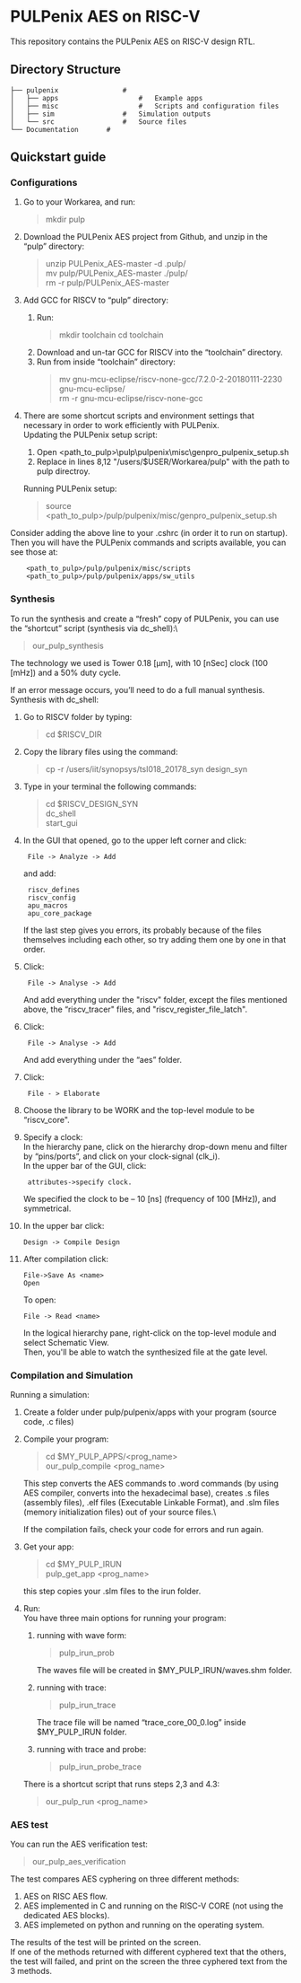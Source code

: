 # PULPenix AES on RISC-V

This repository contains the PULPenix AES on RISC-V design RTL.

## Directory Structure

    ├── pulpenix	   			#
    │   ├── apps					#	Example apps 
    │   ├── misc					#	Scripts and configuration files
    │   ├── sim			  		#	Simulation outputs
    │   └── src				   	#	Source files
    └── Documentation		#

## Quickstart guide

### Configurations
1.	Go to your Workarea, and run:
    >mkdir pulp
2.	Download the PULPenix AES project from Github, and unzip in the “pulp” directory:
    >unzip PULPenix_AES-master -d .pulp/\
    >mv pulp/PULPenix_AES-master ./pulp/\
    >rm -r pulp/PULPenix_AES-master
3.	Add GCC for RISCV to “pulp” directory:
	1.	Run:
        >mkdir toolchain
        >cd toolchain
	2.	Download and un-tar GCC for RISCV into the “toolchain” directory.
	3.	Run from inside “toolchain” directory:
        >mv gnu-mcu-eclipse/riscv-none-gcc/7.2.0-2-20180111-2230 gnu-mcu-eclipse/\
        >rm -r gnu-mcu-eclipse/riscv-none-gcc
4.	There are some shortcut scripts and environment settings that necessary in order to work efficiently with PULPenix.\
	Updating the PULPenix setup script:
	1.	Open <path_to_pulp>\pulp\pulpenix\misc\genpro_pulpenix_setup.sh
	2.	Replace in lines 8,12 "/users/$USER/Workarea/pulp" with the path to pulp directroy.
  
	 Running PULPenix setup:
       >source <path_to_pulp>/pulp/pulpenix/misc/genpro_pulpenix_setup.sh

  Consider adding the above line to your .cshrc (in order it to run on startup).\
  Then you will have the PULPenix commands and scripts available, you can see those at:
  
        <path_to_pulp>/pulp/pulpenix/misc/scripts
        <path_to_pulp>/pulp/pulpenix/apps/sw_utils

### Synthesis
To run the synthesis and create a “fresh” copy of PULPenix, you can use the “shortcut” script (synthesis via dc_shell):\
>our_pulp_synthesis

The technology we used is Tower 0.18 [μm], with 10 [nSec] clock (100 [mHz]) and a 50% duty cycle.

If an error message occurs, you’ll need to do a full manual synthesis.\
Synthesis with dc_shell:
1. Go to RISCV folder by typing:
    >cd $RISCV_DIR
2. Copy the library files using the command:
    >cp -r /users/iit/synopsys/tsl018_20178_syn design_syn
3. Type in your terminal the following commands:
    >cd $RISCV_DESIGN_SYN\
    >dc_shell\
    >start_gui
4. In the GUI that opened, go to the upper left corner and click:

		File -> Analyze -> Add
    and add:

		riscv_defines
		riscv_config
		apu_macros
		apu_core_package
    If the last step gives you errors, its probably because of the files themselves including each other, so try adding them one by one in that order.
5. Click:

		File -> Analyse -> Add
    And add everything under the "riscv" folder, except the files mentioned above, the “riscv_tracer" files, and "riscv_register_file_latch".
6. Click:

		File -> Analyse -> Add
    And add everything under the “aes” folder.
7. Click:

		File - > Elaborate
8. Choose the library to be WORK and the top-level module to be “riscv_core".
9. Specify a clock:\
	In the hierarchy pane, click on the hierarchy drop-down menu and filter by “pins/ports”, and click on your clock-signal (clk_i).\
	In the upper bar of the GUI, click:

		attributes->specify clock.
	We specified the clock to be – 10 [ns] (frequency of 100 [MHz]), and symmetrical.
10. In the upper bar click:

		Design -> Compile Design
11. After compilation click:

		File->Save As <name>
		Open
	To open:

		File -> Read <name>
	In the logical hierarchy pane, right-click on the top-level module and select Schematic View.\
	Then, you'll be able to watch the synthesized file at the gate level.

### Compilation and Simulation
Running a simulation:
1. Create a folder under pulp/pulpenix/apps with your program (source code, .c files)
2. Compile your program:
    >cd $MY_PULP_APPS/<prog_name>\
    >our_pulp_compile <prog_name>
    
    This step converts the AES commands to .word commands (by using AES compiler, converts into the hexadecimal base), creates .s files (assembly files), .elf files (Executable Linkable Format), and .slm files (memory initialization files) out of your source files.\

	If the compilation fails, check your code for errors and run again.
3. Get your app:
    >cd $MY_PULP_IRUN\
    >pulp_get_app <prog_name>
    
    this step copies your .slm files to the irun folder.
4. Run:\
	You have three main options for running your program:
	1.  running with wave form:
        >pulp_irun_prob
        
        The waves file will be created in $MY_PULP_IRUN/waves.shm folder.
	2. running with trace:
        >pulp_irun_trace
        
        The trace file will be named “trace_core_00_0.log” inside $MY_PULP_IRUN folder.
	3. running with trace and probe:
        >pulp_irun_probe_trace
	
	  There is a shortcut script that runs steps 2,3 and 4.3:
    >our_pulp_run <prog_name>
      
### AES test
You can run the AES verification test:
>our_pulp_aes_verification

The test compares AES cyphering on three different methods:
1. AES on RISC AES flow.
2. AES implemented in C and running on the RISC-V CORE (not using the dedicated AES blocks).
3. AES implemeted on python and running on the operating system.

The results of the test will be printed on the screen.\
If one of the methods returned with different cyphered text that the others, the test will failed, and print on the screen the three cyphered text from the 3 methods.
